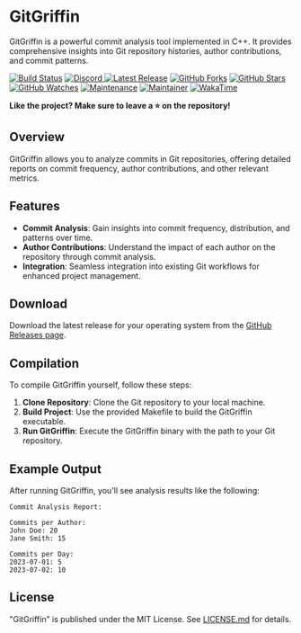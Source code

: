 # GitGriffin

GitGriffin is a powerful commit analysis tool implemented in C++. It provides comprehensive insights into Git repository
histories, author contributions, and commit patterns.

[ ![Build Status](https://github.com/Altiran/git-griffin/actions/workflows/main.yml/badge.svg "Build Status")](https://github.com/Altiran/git-griffin)
[ ![Discord](https://canary.discordapp.com/api/guilds/729950513352933386/widget.png) ](https://discord.gg/jsSGFeR)
[ ![Latest Release](https://img.shields.io/badge/Latest%20Release-v1.0.0-orange)](https://github.com/Altiran/git-griffin/releases/tag/v1.0.0)
[ ![GitHub Forks](https://img.shields.io/github/forks/Altiran/git-griffin.svg)](https://github.com/Altiran/git-griffin/fork)
[ ![GitHub Stars](https://img.shields.io/github/stars/Altiran/git-griffin.svg)](https://github.com/Altiran/git-griffin/stargazers)
[ ![GitHub Watches](https://img.shields.io/github/watchers/Altiran/git-griffin.svg)](https://github.com/Altiran/git-griffin/watchers)
[ ![Maintenance](https://img.shields.io/badge/Maintained%3F-yes-green.svg)](https://github.com/Altiran/git-griffin/graphs/commit-activity)
[ ![Maintainer](https://img.shields.io/badge/Maintainer-Altiran_Studios-blue)](https://github.com/Altiran)
[ ![WakaTime](https://wakatime.com/badge/github/Altiran/git-griffin.svg)](https://wakatime.com/badge/github/Altiran/git-griffin)

**Like the project? Make sure to leave a ⭐ on the repository!**

## Overview

GitGriffin allows you to analyze commits in Git repositories, offering detailed reports on commit frequency, author
contributions, and other relevant metrics.

## Features

- **Commit Analysis**: Gain insights into commit frequency, distribution, and patterns over time.
- **Author Contributions**: Understand the impact of each author on the repository through commit analysis.
- **Integration**: Seamless integration into existing Git workflows for enhanced project management.

## Download

Download the latest release for your operating system from
the [GitHub Releases page](https://github.com/Altiran/catsay/releases/latest).

## Compilation

To compile GitGriffin yourself, follow these steps:

1. **Clone Repository**: Clone the Git repository to your local machine.
2. **Build Project**: Use the provided Makefile to build the GitGriffin executable.
3. **Run GitGriffin**: Execute the GitGriffin binary with the path to your Git repository.

## Example Output

After running GitGriffin, you'll see analysis results like the following:

```
Commit Analysis Report:

Commits per Author:
John Doe: 20
Jane Smith: 15

Commits per Day:
2023-07-01: 5
2023-07-02: 10
```

## License

"GitGriffin" is published under the MIT License.
See [LICENSE.md](https://github.com/Altiran/git-griffin/blob/main/LICENSE.md) for details.

<!-- MADE WITH ❤️ BY ALTIRAN -->

